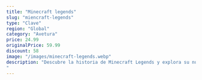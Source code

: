 ```yaml
---
title: "Minecraft legends"
slug: "miencraft-legends"
type: "Clave"
region: "Global"
category: "Avetura"
price: 24.99
originalPrice: 59.99
discount: 58
image: "/images/minecraft-legends.webp"
description: "Descubre la historia de Minecraft Legends y explora su nuevo, aunque familiar, mundo mientras te empapas del Universo Minecraft como nunca sumergiéndote en este juego de acción y estrategia.Explora una tierra hermosa, familiar y misteriosa, llena de vida, con biomas exuberantes y rica en recursos que necesitarás para levantar tus defensas y acabar con la invasión piglin.
"
---
```

